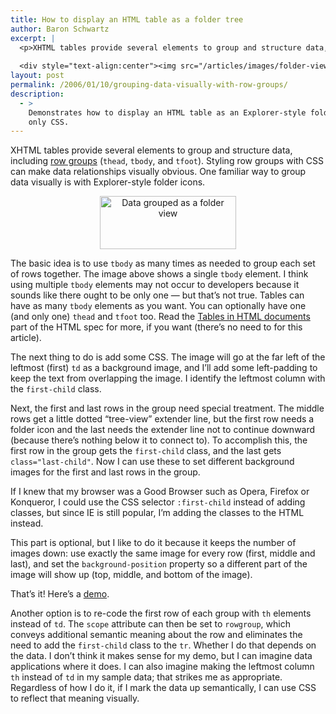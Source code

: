 ```yaml
---
title: How to display an HTML table as a folder tree
author: Baron Schwartz
excerpt: |
  <p>XHTML tables provide several elements to group and structure data, including <a href="http://www.w3.org/TR/REC-html40/struct/tables.html#rowgroups">row groups</a> (<code>thead</code>, <code>tbody</code>, and <code>tfoot</code>).  Styling row groups with CSS can make data relationships visually obvious.  One familiar way to group data visually is with Explorer-style folder icons.</p>
  
  <div style="text-align:center"><img src="/articles/images/folder-view-slug.png" alt="Data grouped as a folder view" height="85" width="218" /></div>
layout: post
permalink: /2006/01/10/grouping-data-visually-with-row-groups/
description:
  - >
    Demonstrates how to display an HTML table as an Explorer-style folder tree using
    only CSS.
---
```

XHTML tables provide several elements to group and structure data, including [row groups][1] (`thead`, `tbody`, and `tfoot`). Styling row groups with CSS can make data relationships visually obvious. One familiar way to group data visually is with Explorer-style folder icons.

<div style="text-align:center">
  <img src="/articles/images/folder-view-slug.png" alt="Data grouped as a folder view" height="85" width="218" />
</div>

The basic idea is to use `tbody` as many times as needed to group each set of rows together. The image above shows a single `tbody` element. I think using multiple `tbody` elements may not occur to developers because it sounds like there ought to be only one &#8212; but that&#8217;s not true. Tables can have as many `tbody` elements as you want. You can optionally have one (and only one) `thead` and `tfoot` too. Read the [Tables in HTML documents][2] part of the HTML spec for more, if you want (there&#8217;s no need to for this article).

The next thing to do is add some CSS. The image will go at the far left of the leftmost (first) `td` as a background image, and I&#8217;ll add some left-padding to keep the text from overlapping the image. I identify the leftmost column with the `first-child` class.

Next, the first and last rows in the group need special treatment. The middle rows get a little dotted &#8220;tree-view&#8221; extender line, but the first row needs a folder icon and the last needs the extender line not to continue downward (because there&#8217;s nothing below it to connect to). To accomplish this, the first row in the group gets the `first-child` class, and the last gets `class="last-child"`. Now I can use these to set different background images for the first and last rows in the group.

If I knew that my browser was a Good Browser such as Opera, Firefox or Konqueror, I could use the CSS selector `:first-child` instead of adding classes, but since IE is still popular, I&#8217;m adding the classes to the HTML instead.

This part is optional, but I like to do it because it keeps the number of images down: use exactly the same image for every row (first, middle and last), and set the `background-position` property so a different part of the image will show up (top, middle, and bottom of the image).

That&#8217;s it! Here&#8217;s a [demo][3].

Another option is to re-code the first row of each group with `th` elements instead of `td`. The `scope` attribute can then be set to `rowgroup`, which conveys additional semantic meaning about the row and eliminates the need to add the `first-child` class to the `tr`. Whether I do that depends on the data. I don&#8217;t think it makes sense for my demo, but I can imagine data applications where it does. I can also imagine making the leftmost column `th` instead of `td` in my sample data; that strikes me as appropriate. Regardless of how I do it, if I mark the data up semantically, I can use CSS to reflect that meaning visually.

 [1]: http://www.w3.org/TR/REC-html40/struct/tables.html#rowgroups
 [2]: http://www.w3.org/TR/REC-html40/struct/tables.html
 [3]: /articles/row-groups-folder-demo.html